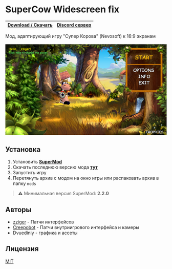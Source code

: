 # SuperCow Widescreen fix

| [**Download / Скачать**](https://github.com/zziger/supercow-widescreen-fix/archive/refs/heads/master.zip) | [**Discord сервер**](https://discord.gg/VerZycPqhS) |
|-------------------------------------------------------------------------------------------------------|-----------------------------------------------------|

Мод, адаптирующий игру "Супер Корова" (Nevosoft) к 16:9 экранам<br><br>
![screenshot](.github/screenshot.png)

## Установка <a id='install'></a>

1. Установить [**SuperMod**](https://github.com/zziger/supercow-mod#readme)
2. Скачать последнюю версию мода [**тут**](https://github.com/zziger/supercow-widescreen-fix/archive/refs/heads/master.zip)
3. Запустить игру
4. Перетянуть архив с модом на окно игры или распаковать архив в папку `mods`

> ⚠️ Минимальная версия SuperMod: **2.2.0**

## Авторы

- [zziger](https://github.com/zziger) - Патчи интерфейсов
- [Creepobot](https://github.com/creepobot) - Патчи внутриигрового интерфейса и камеры
- Dvuediniy - графика и ассеты

## Лицензия

[MIT](LICENSE)
